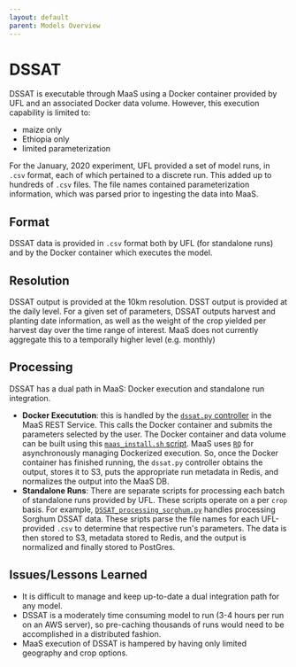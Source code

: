 ```yaml
---
layout: default
parent: Models Overview
---
```


# DSSAT

DSSAT is executable through MaaS using a Docker container provided by UFL and an associated Docker data volume. However, this execution capability is limited to: 

- maize only
- Ethiopia only
- limited parameterization

For the January, 2020 experiment, UFL provided a set of model runs, in `.csv` format, each of which pertained to a discrete run. This added up to hundreds of `.csv` files. The file names contained parameterization information, which was parsed prior to ingesting the data into MaaS.

## Format

DSSAT data is provided in `.csv` format both by UFL (for standalone runs) and by the Docker container which executes the model.

## Resolution

DSSAT output is provided at the 10km resolution. DSST output is provided at the daily level. For a given set of parameters, DSSAT outputs harvest and planting date information, as well as the weight of the crop yielded per harvest day over the time range of interest. MaaS does not currently aggregate this to a temporally higher level (e.g. monthly)

## Processing

DSSAT has a dual path in MaaS: Docker execution and standalone run integration.

- **Docker Executution**: this is handled by the [`dssat.py` controller](https://github.com/WorldModelers/ModelService/blob/master/REST-Server/openapi_server/dssat.py) in the MaaS REST Service. This calls the Docker container and submits the parameters selected by the user. The Docker container and data volume can be built using this [`maas_install.sh` script](https://github.com/WorldModelers/ModelService/blob/master/DSSAT-Integration/maas_install.sh). MaaS uses [`RQ`](https://python-rq.org/) for asynchronously managing Dockerized execution. So, once the Docker container has finished running, the `dssat.py` controller obtains the output, stores it to S3, puts the appropriate run metadata in Redis, and normalizes the output into the MaaS DB.
- **Standalone Runs**: There are separate scripts for processing each batch of standalone runs provided by UFL. These scripts operate on a per `crop` basis. For example, [`DSSAT_processing_sorghum.py`](https://github.com/WorldModelers/ModelService/blob/master/DSSAT-Integration/DSSAT_processing_sorghum.py) handles processing Sorghum DSSAT data. These sripts parse the file names for each UFL-provided `.csv` to determine that respective run's parameters. The data is then stored to S3, metadata stored to Redis, and the output is normalized and finally stored to PostGres.

## Issues/Lessons Learned

- It is difficult to manage and keep up-to-date a dual integration path for any model. 
- DSSAT is a moderately time consuming model to run (3-4 hours per run on an AWS server), so pre-caching thousands of runs would need to be accomplished in a distributed fashion.
- MaaS execution of DSSAT is hampered by having only limited geography and crop options.
